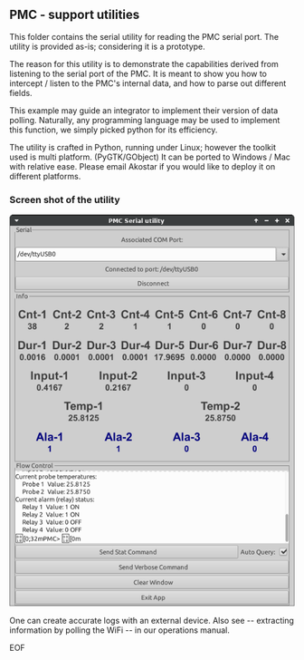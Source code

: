 ## PMC - support utilities

 This folder contains the serial utility for reading the PMC serial port. The utility
is provided as-is; considering it is a prototype.

  The reason for this utility is to demonstrate the capabilities derived from listening
to the serial port of the PMC. It is meant to show you how to intercept / listen to the PMC's
internal data, and how to parse out different fields.

  This example may guide an integrator to implement their version of data polling. Naturally,
any programming language may be used to implement this function, we  simply picked
python for its efficiency.

   The utility is crafted in Python, running under Linux; however the toolkit used
is multi platform. (PyGTK/GObject) It can be ported to Windows / Mac with relative
ease. Please email Akostar if you would like to deploy it on different platforms.

### Screen shot of the utility

![Screen Shot](screen_serial.png)

  One can create accurate logs with an external device.  Also see -- extracting
information by polling the WiFi -- in our operations manual.

 EOF
